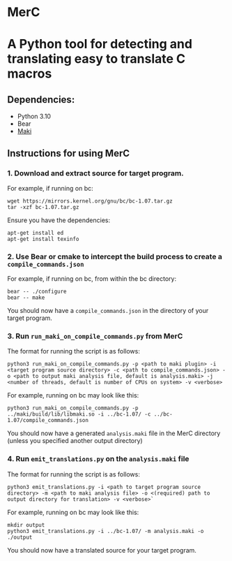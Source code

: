 # MerC

# A Python tool for detecting and translating easy to translate C macros

## Dependencies:
- Python 3.10
- Bear
- [Maki](https://github.com/appleseedlab/maki)

## Instructions for using MerC
### 1. Download and extract source for target program.

For example, if running on bc:
```
wget https://mirrors.kernel.org/gnu/bc/bc-1.07.tar.gz
tar -xzf bc-1.07.tar.gz
```
Ensure you have the dependencies:
```
apt-get install ed
apt-get install texinfo
```
### 2. Use Bear or cmake to intercept the build process to create a `compile_commands.json`

For example, if running on bc, from within the bc directory: 
```
bear -- ./configure
bear -- make
```

You should now have a `compile_commands.json` in the directory of your target program.

### 3. Run `run_maki_on_compile_commands.py` from MerC 

The format for running the script is as follows:

```
python3 run_maki_on_compile_commands.py -p <path to maki plugin> -i <target program source directory> -c <path to compile_commands.json> -o <path to output maki analysis file, default is analysis.maki> -j <number of threads, default is number of CPUs on system> -v <verbose>
``` 

  
For example, running on bc may look like this: 
```
python3 run_maki_on_compile_commands.py -p ../maki/build/lib/libmaki.so -i ../bc-1.07/ -c ../bc-1.07/compile_commands.json
```

You should now have a generated `analysis.maki` file in the MerC directory (unless you specified another output directory) 

### 4. Run `emit_translations.py` on the `analysis.maki` file 

The format for running the script is as follows: 

```
python3 emit_translations.py -i <path to target program source directory> -m <path to maki analysis file> -o <(required) path to output directory for translation> -v <verbose>`
```

For example, running on bc may look like this: 
```
mkdir output
python3 emit_translations.py -i ../bc-1.07/ -m analysis.maki -o ./output
```
You should now have a translated source for your target program.

